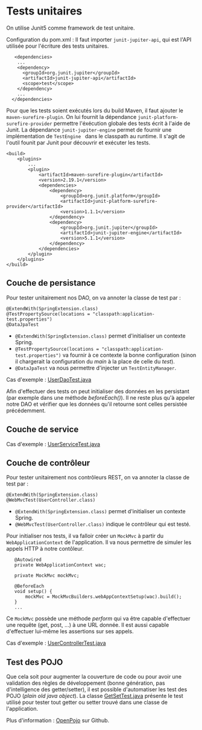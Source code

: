 # Tests unitaires
On utilise Junit5 comme framework de test unitaire. 

Configuration du pom.xml : 
Il faut importer `junit-jupiter-api`, qui est l'API utilisée pour l'écriture des tests unitaires.

```
   <dependencies>
    ...
    <dependency>
      <groupId>org.junit.jupiter</groupId>
      <artifactId>junit-jupiter-api</artifactId>
      <scope>test</scope>
    </dependency>
    ...
  </dependencies>
```

Pour que les tests soient exécutés lors du build Maven, il faut ajouter le `maven-surefire-plugin`. On lui fournit la dépendance `junit-platform-surefire-provider` permettre l'éxécution 
globale des tests écrit à l'aide de Junit. La dépendance `junit-jupiter-engine` permet de fournir une implémentation de `TestEngine ` dans le classpath au runtime. Il s'agit de l'outil 
founit par Junit pour découvrir et exécuter 
les tests.

```
<build>
    <plugins>
        ...
        <plugin>
            <artifactId>maven-surefire-plugin</artifactId>
            <version>2.19.1</version>
            <dependencies>
                <dependency>
                    <groupId>org.junit.platform</groupId>
                    <artifactId>junit-platform-surefire-provider</artifactId>
                    <version>1.1.1</version>
                </dependency>
                <dependency>
                    <groupId>org.junit.jupiter</groupId>
                    <artifactId>junit-jupiter-engine</artifactId>
                    <version>5.1.1</version>
                </dependency>
            </dependencies>
        </plugin>
    </plugins>
</build>
```

## Couche de persistance
Pour tester unitairement nos DAO, on va annoter la classe de test par : 
```
@ExtendWith(SpringExtension.class)
@TestPropertySource(locations = "classpath:application-test.properties")
@DataJpaTest
```
 * `@ExtendWith(SpringExtension.class)` permet d'initialiser un contexte Spring.
 * `@TestPropertySource(locations = "classpath:application-test.properties")` va fournir à ce contexte la bonne configuration (sinon il chargerait la configuration du *main* à la place de
  celle du *test*).
 * `@DataJpaTest` va nous permettre d'injecter un `TestEntityManager`.
 
 Cas d'exemple : [UserDaoTest.java](../../../master/src/test/java/fr/deroffal/portail/authentification/dao/UserDaoTest.java)
 
 Afin d'effectuer des tests on peut initialiser des données en les persistant (par exemple dans une méthode *beforeEach()*). Il ne reste plus qu'à appeler notre DAO et vérifier que les 
 données qu'il retourne sont celles persistée précédemment.

## Couche de service
Cas d'exemple : [UserServiceTest.java](../../../master/src/test/java/fr/deroffal/portail/authentification/service/UserServiceTest.java)

## Couche de contrôleur
Pour tester unitairement nos contrôleurs REST, on va annoter la classe de test par : 
```
@ExtendWith(SpringExtension.class)
@WebMvcTest(UserController.class)
```
 * `@ExtendWith(SpringExtension.class)` permet d'initialiser un contexte Spring.
 * `@WebMvcTest(UserController.class)` indique le contrôleur qui est testé.
 
 Pour initialiser nos tests, il va falloir créer un `MockMvc` à partir du `WebApplicationContext` de l'application. Il va nous permettre de simuler les appels HTTP à notre contôleur.
 ```
 	@Autowired
 	private WebApplicationContext wac;
 
 	private MockMvc mockMvc;
 
 	@BeforeEach
 	void setup() {
 		mockMvc = MockMvcBuilders.webAppContextSetup(wac).build();
 	}
 	...
 ```
 Ce `MockMvc` possède une méthode *perform* qui va être capable d'effectuer une requête (get, post, ...) à une URL donnée.  Il est aussi capable d'effectuer lui-même les assertions sur 
 ses appels.
 
 Cas d'exemple : [UserControllerTest.java](../../../master/src/test/java/fr/deroffal/portail/authentification/controller/UserControllerTest.java)
 
 ## Test des POJO
 Que cela soit pour augmenter la couverture de code ou pour avoir une validation des règles de développement (bonne génération, pas d'intelligence des getter/setter), il est possible 
 d'automatiser les test des POJO (*plain old java object*). La classe [GetSetTest.java](../../../master/src/test/java/fr/deroffal/portail/GetSetTest.java) présente le test utilisé pour tester 
 tout getter ou setter trouvé dans une classe de l'application.
 
 Plus d'information : [OpenPojo](https://github.com/OpenPojo/openpojo/wiki) sur Github.